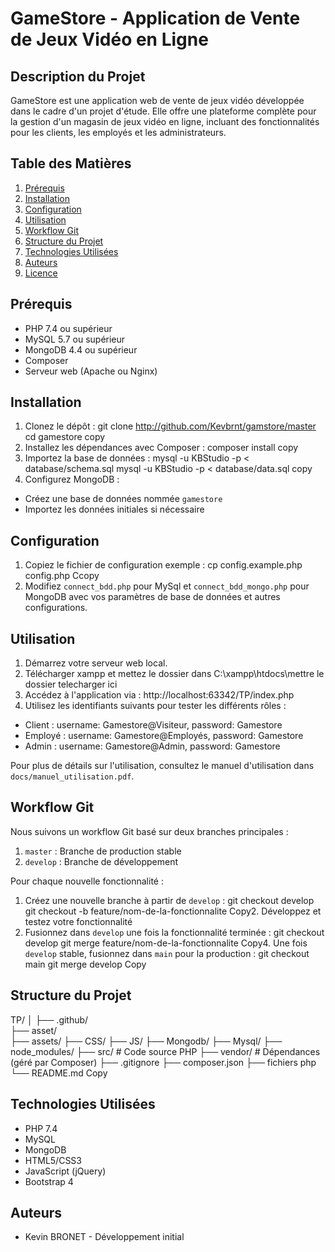 # GameStore - Application de Vente de Jeux Vidéo en Ligne

## Description du Projet

GameStore est une application web de vente de jeux vidéo développée dans le cadre d'un projet d'étude. Elle offre une plateforme complète pour la gestion d'un magasin de jeux vidéo en ligne, incluant des fonctionnalités pour les clients, les employés et les administrateurs.

## Table des Matières

1. [Prérequis](#prérequis)
2. [Installation](#installation)
3. [Configuration](#configuration)
4. [Utilisation](#utilisation)
5. [Workflow Git](#workflow-git)
6. [Structure du Projet](#structure-du-projet)
7. [Technologies Utilisées](#technologies-utilisées)
8. [Auteurs](#auteurs)
9. [Licence](#licence)

## Prérequis

- PHP 7.4 ou supérieur
- MySQL 5.7 ou supérieur
- MongoDB 4.4 ou supérieur
- Composer
- Serveur web (Apache ou Nginx)

## Installation

1. Clonez le dépôt :
git clone http://github.com/Kevbrnt/gamstore/master
cd gamestore
copy
2. Installez les dépendances avec Composer :
composer install
copy
3. Importez la base de données :
mysql -u KBStudio -p < database/schema.sql
mysql -u KBStudio -p < database/data.sql
copy
4. Configurez MongoDB :
- Créez une base de données nommée `gamestore`
- Importez les données initiales si nécessaire

## Configuration

1. Copiez le fichier de configuration exemple :
cp config.example.php config.php
Ccopy
2. Modifiez `connect_bdd.php` pour MySql et `connect_bdd_mongo.php` pour MongoDB avec vos paramètres de base de données et autres configurations.

## Utilisation

1. Démarrez votre serveur web local.
2. Télécharger xampp et mettez le dossier dans C:\xampp\htdocs\mettre le dossier telecharger ici
3. Accédez à l'application via : http://localhost:63342/TP/index.php
4. Utilisez les identifiants suivants pour tester les différents rôles :
- Client : username: Gamestore@Visiteur, password: Gamestore
- Employé : username: Gamestore@Employés, password: Gamestore
- Admin : username: Gamestore@Admin, password: Gamestore

Pour plus de détails sur l'utilisation, consultez le manuel d'utilisation dans `docs/manuel_utilisation.pdf`.

## Workflow Git

Nous suivons un workflow Git basé sur deux branches principales :

1. `master` : Branche de production stable
2. `develop` : Branche de développement

Pour chaque nouvelle fonctionnalité :
1. Créez une nouvelle branche à partir de `develop` :
git checkout develop
git checkout -b feature/nom-de-la-fonctionnalite
Copy2. Développez et testez votre fonctionnalité
3. Fusionnez dans `develop` une fois la fonctionnalité terminée :
git checkout develop
git merge feature/nom-de-la-fonctionnalite
Copy4. Une fois `develop` stable, fusionnez dans `main` pour la production :
git checkout main
git merge develop
Copy
## Structure du Projet
TP/
│
├── .github/        
├── asset/              
├── assets/
├── CSS/
├── JS/
├── Mongodb/
├── Mysql/
├── node_modules/
├── src/               # Code source PHP
├── vendor/            # Dépendances (géré par Composer)
├── .gitignore
├── composer.json
├── fichiers php
└── README.md
Copy
## Technologies Utilisées

- PHP 7.4
- MySQL
- MongoDB
- HTML5/CSS3
- JavaScript (jQuery)
- Bootstrap 4

## Auteurs

- Kevin BRONET - Développement initial

